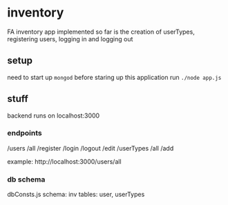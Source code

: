 # inventory
FA inventory app
implemented so far is the creation of userTypes, registering users, logging in and logging out

## setup
need to start up `mongod` before staring up this application
run `./node app.js`


## stuff 
backend runs on localhost:3000

### endpoints
/users
  /all
  /register
  /login
  /logout
  /edit
/userTypes
  /all
  /add

example: http://localhost:3000/users/all

### db schema
dbConsts.js
schema: inv
tables: user, userTypes
